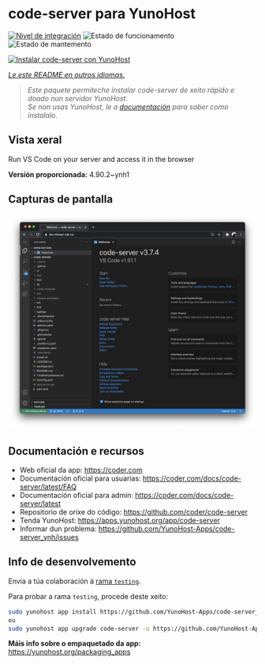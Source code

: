 <!--
NOTA: Este README foi creado automáticamente por <https://github.com/YunoHost/apps/tree/master/tools/readme_generator>
NON debe editarse manualmente.
-->

# code-server para YunoHost

[![Nivel de integración](https://dash.yunohost.org/integration/code-server.svg)](https://dash.yunohost.org/appci/app/code-server) ![Estado de funcionamento](https://ci-apps.yunohost.org/ci/badges/code-server.status.svg) ![Estado de mantemento](https://ci-apps.yunohost.org/ci/badges/code-server.maintain.svg)

[![Instalar code-server con YunoHost](https://install-app.yunohost.org/install-with-yunohost.svg)](https://install-app.yunohost.org/?app=code-server)

*[Le este README en outros idiomas.](./ALL_README.md)*

> *Este paquete permíteche instalar code-server de xeito rápido e doado nun servidor YunoHost.*  
> *Se non usas YunoHost, le a [documentación](https://yunohost.org/install) para saber como instalalo.*

## Vista xeral

Run VS Code on your server and access it in the browser


**Versión proporcionada:** 4.90.2~ynh1

## Capturas de pantalla

![Captura de pantalla de code-server](./doc/screenshots/screenshot.png)

## Documentación e recursos

- Web oficial da app: <https://coder.com>
- Documentación oficial para usuarias: <https://coder.com/docs/code-server/latest/FAQ>
- Documentación oficial para admin: <https://coder.com/docs/code-server/latest>
- Repositorio de orixe do código: <https://github.com/coder/code-server>
- Tenda YunoHost: <https://apps.yunohost.org/app/code-server>
- Informar dun problema: <https://github.com/YunoHost-Apps/code-server_ynh/issues>

## Info de desenvolvemento

Envía a túa colaboración á [rama `testing`](https://github.com/YunoHost-Apps/code-server_ynh/tree/testing).

Para probar a rama `testing`, procede deste xeito:

```bash
sudo yunohost app install https://github.com/YunoHost-Apps/code-server_ynh/tree/testing --debug
ou
sudo yunohost app upgrade code-server -u https://github.com/YunoHost-Apps/code-server_ynh/tree/testing --debug
```

**Máis info sobre o empaquetado da app:** <https://yunohost.org/packaging_apps>
